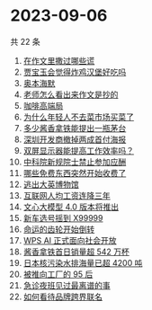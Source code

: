 # 2023-09-06

共 22 条

<!-- BEGIN ZHIHUSEARCH -->
<!-- 最后更新时间 Wed Sep 06 2023 19:09:40 GMT+0800 (China Standard Time) -->
1. [在作文里撒过哪些谎](https://www.zhihu.com/search?q=在作文里撒过哪些谎)
1. [贾宝玉会觉得炸鸡汉堡好吃吗](https://www.zhihu.com/search?q=贾宝玉会觉得炸鸡汉堡好吃吗)
1. [奥本海默](https://www.zhihu.com/search?q=奥本海默)
1. [老师怎么看出来作文是抄的](https://www.zhihu.com/search?q=老师怎么看出来作文是抄的)
1. [咖啡高端局](https://www.zhihu.com/search?q=咖啡高端局)
1. [为什么年轻人不去菜市场买菜了](https://www.zhihu.com/search?q=为什么年轻人不去菜市场买菜了)
1. [多少酱香拿铁能提出一瓶茅台](https://www.zhihu.com/search?q=多少酱香拿铁能提出一瓶茅台)
1. [深圳开发商撤掉两成首付海报](https://www.zhihu.com/search?q=深圳开发商撤掉两成首付海报)
1. [双屏显示器能提高工作效率吗？](https://www.zhihu.com/search?q=双屏显示器能提高工作效率吗？)
1. [中科院新规院士禁止参加应酬](https://www.zhihu.com/search?q=中科院新规院士禁止参加应酬)
1. [哪些免费东西突然开始收费了](https://www.zhihu.com/search?q=哪些免费东西突然开始收费了)
1. [逃出大英博物馆](https://www.zhihu.com/search?q=逃出大英博物馆)
1. [互联网人均工资连降三年](https://www.zhihu.com/search?q=互联网人均工资连降三年)
1. [文心大模型 4.0 版本将推出](https://www.zhihu.com/search?q=文心大模型%204.0%20版本将推出)
1. [新车选号摇到 X99999](https://www.zhihu.com/search?q=新车选号摇到%20X99999)
1. [命运的齿轮开始倒转](https://www.zhihu.com/search?q=命运的齿轮开始倒转)
1. [WPS AI 正式面向社会开放](https://www.zhihu.com/search?q=WPS%20AI%20正式面向社会开放)
1. [酱香拿铁首日销量超 542 万杯](https://www.zhihu.com/search?q=酱香拿铁首日销量超%20542%20万杯)
1. [	日本核污染水排海量已超 4200 吨](https://www.zhihu.com/search?q=%20日本核污染水排海量已超%204200%20吨)
1. [被推向工厂的 95 后](https://www.zhihu.com/search?q=被推向工厂的%2095%20后)
1. [急诊夜班见过最离谱的事](https://www.zhihu.com/search?q=急诊夜班见过最离谱的事)
1. [如何看待品牌跨界联名](https://www.zhihu.com/search?q=如何看待品牌跨界联名)
<!-- END ZHIHUSEARCH -->
